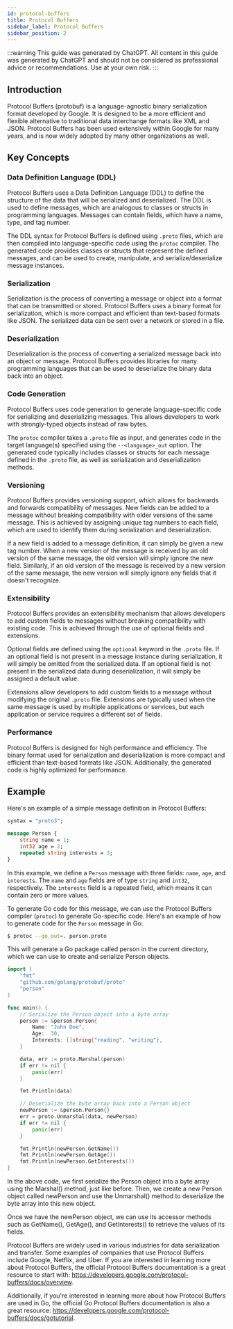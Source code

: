 ```yaml
---
id: protocol-buffers
title: Protocol Buffers
sidebar_label: Protocol Buffers
sidebar_position: 2
---
```


:::warning
This guide was generated by ChatGPT. All content in this guide was generated by ChatGPT and should not be considered as professional advice or recommendations. Use at your own risk.
:::

## Introduction

Protocol Buffers (protobuf) is a language-agnostic binary serialization format developed by Google. It is designed to be a more efficient and flexible alternative to traditional data interchange formats like XML and JSON. Protocol Buffers has been used extensively within Google for many years, and is now widely adopted by many other organizations as well.

## Key Concepts

### Data Definition Language (DDL)

Protocol Buffers uses a Data Definition Language (DDL) to define the structure of the data that will be serialized and deserialized. The DDL is used to define messages, which are analogous to classes or structs in programming languages. Messages can contain fields, which have a name, type, and tag number.

The DDL syntax for Protocol Buffers is defined using `.proto` files, which are then compiled into language-specific code using the `protoc` compiler. The generated code provides classes or structs that represent the defined messages, and can be used to create, manipulate, and serialize/deserialize message instances.

### Serialization

Serialization is the process of converting a message or object into a format that can be transmitted or stored. Protocol Buffers uses a binary format for serialization, which is more compact and efficient than text-based formats like JSON. The serialized data can be sent over a network or stored in a file.

### Deserialization

Deserialization is the process of converting a serialized message back into an object or message. Protocol Buffers provides libraries for many programming languages that can be used to deserialize the binary data back into an object.

### Code Generation

Protocol Buffers uses code generation to generate language-specific code for serializing and deserializing messages. This allows developers to work with strongly-typed objects instead of raw bytes.

The `protoc` compiler takes a `.proto` file as input, and generates code in the target language(s) specified using the `--<language>_out` option. The generated code typically includes classes or structs for each message defined in the `.proto` file, as well as serialization and deserialization methods.

### Versioning

Protocol Buffers provides versioning support, which allows for backwards and forwards compatibility of messages. New fields can be added to a message without breaking compatibility with older versions of the same message. This is achieved by assigning unique tag numbers to each field, which are used to identify them during serialization and deserialization.

If a new field is added to a message definition, it can simply be given a new tag number. When a new version of the message is received by an old version of the same message, the old version will simply ignore the new field. Similarly, if an old version of the message is received by a new version of the same message, the new version will simply ignore any fields that it doesn't recognize.

### Extensibility

Protocol Buffers provides an extensibility mechanism that allows developers to add custom fields to messages without breaking compatibility with existing code. This is achieved through the use of optional fields and extensions.

Optional fields are defined using the `optional` keyword in the `.proto` file. If an optional field is not present in a message instance during serialization, it will simply be omitted from the serialized data. If an optional field is not present in the serialized data during deserialization, it will simply be assigned a default value.

Extensions allow developers to add custom fields to a message without modifying the original `.proto` file. Extensions are typically used when the same message is used by multiple applications or services, but each application or service requires a different set of fields.

### Performance

Protocol Buffers is designed for high performance and efficiency. The binary format used for serialization and deserialization is more compact and efficient than text-based formats like JSON. Additionally, the generated code is highly optimized for performance.

## Example

Here's an example of a simple message definition in Protocol Buffers:

```proto
syntax = "proto3";

message Person {
    string name = 1;
    int32 age = 2;
    repeated string interests = 3;
}
```

In this example, we define a `Person` message with three fields: `name`, `age`, and `interests`. The `name` and `age` fields are of type `string` and `int32`, respectively. The `interests` field is a repeated field, which means it can contain zero or more values.

To generate Go code for this message, we can use the Protocol Buffers compiler (`protoc`) to generate Go-specific code. Here's an example of how to generate code for the `Person` message in Go:

```sh
$ protoc --go_out=. person.proto
```

This will generate a Go package called person in the current directory, which we can use to create and serialize Person objects.

```go
import (
    "fmt"
    "github.com/golang/protobuf/proto"
    "person"
)

func main() {
    // Serialize the Person object into a byte array
    person := &person.Person{
        Name: "John Doe",
        Age:  30,
        Interests: []string{"reading", "writing"},
    }

    data, err := proto.Marshal(person)
    if err != nil {
        panic(err)
    }

    fmt.Println(data)

    // Deserialize the byte array back into a Person object
    newPerson := &person.Person{}
    err = proto.Unmarshal(data, newPerson)
    if err != nil {
        panic(err)
    }

    fmt.Println(newPerson.GetName())
    fmt.Println(newPerson.GetAge())
    fmt.Println(newPerson.GetInterests())
}
```

In the above code, we first serialize the Person object into a byte array using the Marshal() method, just like before. Then, we create a new Person object called newPerson and use the Unmarshal() method to deserialize the byte array into this new object.

Once we have the newPerson object, we can use its accessor methods such as GetName(), GetAge(), and GetInterests() to retrieve the values of its fields.

Protocol Buffers are widely used in various industries for data serialization and transfer. Some examples of companies that use Protocol Buffers include Google, Netflix, and Uber. If you are interested in learning more about Protocol Buffers, the official Protocol Buffers documentation is a great resource to start with: https://developers.google.com/protocol-buffers/docs/overview.

Additionally, if you're interested in learning more about how Protocol Buffers are used in Go, the official Go Protocol Buffers documentation is also a great resource: https://developers.google.com/protocol-buffers/docs/gotutorial.


